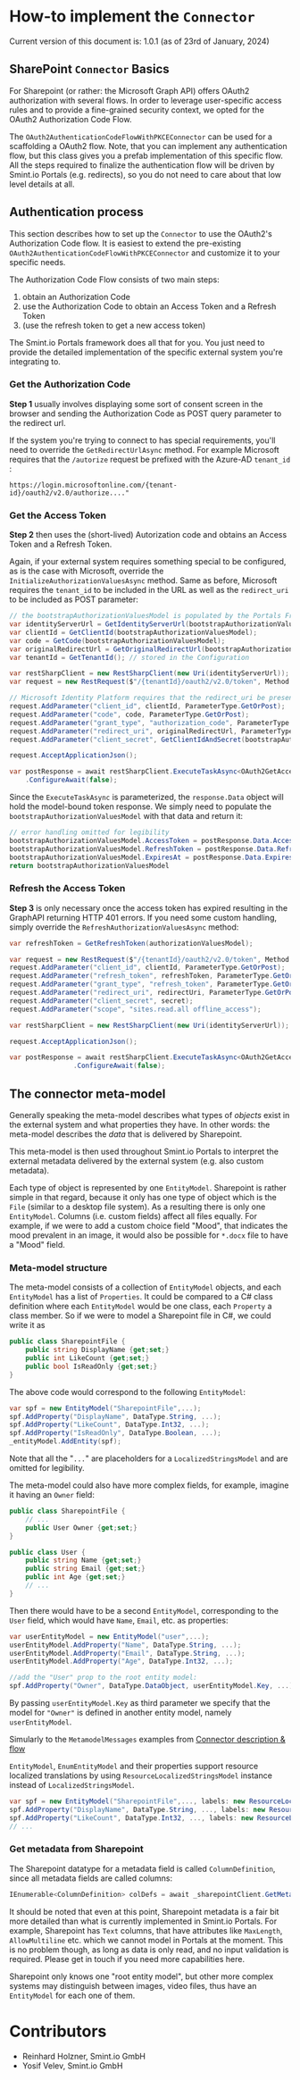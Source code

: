 How-to implement the `Connector`
================================

Current version of this document is: 1.0.1 (as of 23rd of January, 2024)

## SharePoint `Connector` Basics

For Sharepoint (or rather: the Microsoft Graph API) offers OAuth2 authorization with several flows. In order to 
leverage user-specific access rules and to provide a fine-grained security context, we opted for the OAuth2 Authorization 
Code Flow.

The `OAuth2AuthenticationCodeFlowWithPKCEConnector` can be used for a scaffolding a OAuth2 flow. Note, that you can implement
any authentication flow, but this class gives you a prefab implementation of this specific flow. All the steps required
to finalize the authentication flow will be driven by Smint.io Portals (e.g. redirects), so you do not need to care about
that low level details at all.

## Authentication process

This section describes how to set up the `Connector` to use the OAuth2's Authorization Code flow. It is easiest to
extend the pre-existing `OAuth2AuthenticationCodeFlowWithPKCEConnector` and customize it to your specific needs. 

The Authorization Code Flow consists of two main steps:

1. obtain an Authorization Code
2. use the Authorization Code to obtain an Access Token and a Refresh Token
3. (use the refresh token to get a new access token)

The Smint.io Portals framework does all that for you. You just need to provide the detailed implementation of the
specific external system you're integrating to.

### Get the Authorization Code

**Step 1** usually involves displaying some sort of consent screen in the browser and sending the Authorization Code as
POST query parameter to the redirect url.

If the system you're trying to connect to has special requirements, you'll need to override the `GetRedirectUrlAsync`
method. For example Microsoft requires that the `/autorize` request be prefixed with the Azure-AD `tenant_id` :

```http request
https://login.microsoftonline.com/{tenant-id}/oauth2/v2.0/authorize...."
```

### Get the Access Token
**Step 2** then uses the (short-lived) Autorization code and obtains an Access Token and a Refresh Token.

Again, if your external system requires something special to be configured, as is the case with Microsoft, override
the `InitializeAuthorizationValuesAsync` method. Same as before, Microsoft requires the `tenant_id` to be included in
the URL as well as the `redirect_uri` to be included as POST parameter:

```c#
// the bootstrapAuthorizationValuesModel is populated by the Portals Framework
var identityServerUrl = GetIdentityServerUrl(bootstrapAuthorizationValuesModel);
var clientId = GetClientId(bootstrapAuthorizationValuesModel);
var code = GetCode(bootstrapAuthorizationValuesModel);
var originalRedirectUrl = GetOriginalRedirectUrl(bootstrapAuthorizationValuesModel);
var tenantId = GetTenantId(); // stored in the Configuration

var restSharpClient = new RestSharpClient(new Uri(identityServerUrl)); //stored in the Configuration
var request = new RestRequest($"/{tenantId}/oauth2/v2.0/token", Method.POST);

// Microsoft Identity Platform requires that the redirect_uri be present
request.AddParameter("client_id", clientId, ParameterType.GetOrPost);
request.AddParameter("code", code, ParameterType.GetOrPost);
request.AddParameter("grant_type", "authorization_code", ParameterType.GetOrPost);
request.AddParameter("redirect_uri", originalRedirectUrl, ParameterType.GetOrPost);
request.AddParameter("client_secret", GetClientIdAndSecret(bootstrapAuthorizationValuesModel).ClientSecret);

request.AcceptApplicationJson();

var postResponse = await restSharpClient.ExecuteTaskAsync<OAuth2GetAccessTokenResponse>(request)
    .ConfigureAwait(false);
```

Since the `ExecuteTaskAsync` is parameterized, the `response.Data` object will hold the model-bound token response. We simply need to populate the `bootstrapAuthorizationValuesModel`
with that data and return it: 
```c#
// error handling omitted for legibility
bootstrapAuthorizationValuesModel.AccessToken = postResponse.Data.AccessToken;
bootstrapAuthorizationValuesModel.RefreshToken = postResponse.Data.RefreshToken;
bootstrapAuthorizationValuesModel.ExpiresAt = postResponse.Data.ExpiresAt;
return bootstrapAuthorizationValuesModel
```

### Refresh the Access Token
**Step 3** is only necessary once the access token has expired resulting in the GraphAPI returning HTTP 401 errors. If you need some custom handling, simply override the
`RefreshAuthorizationValuesAsync` method: 

```c#
var refreshToken = GetRefreshToken(authorizationValuesModel);

var request = new RestRequest($"/{tenantId}/oauth2/v2.0/token", Method.POST);
request.AddParameter("client_id", clientId, ParameterType.GetOrPost);
request.AddParameter("refresh_token", refreshToken, ParameterType.GetOrPost);
request.AddParameter("grant_type", "refresh_token", ParameterType.GetOrPost);
request.AddParameter("redirect_uri", redirectUri, ParameterType.GetOrPost);
request.AddParameter("client_secret", secret);
request.AddParameter("scope", "sites.read.all offline_access");

var restSharpClient = new RestSharpClient(new Uri(identityServerUrl));

request.AcceptApplicationJson();

var postResponse = await restSharpClient.ExecuteTaskAsync<OAuth2GetAccessTokenResponse>(request)
                .ConfigureAwait(false);
```

## The connector meta-model

Generally speaking the meta-model describes what types of *objects* exist in the external system and what properties they have. In other words: the meta-model describes the _data_ that is delivered by Sharepoint. 

This meta-model is then used throughout Smint.io Portals to interpret the external metadata delivered by the external system (e.g. also custom metadata).

Each type of object is represented by one `EntityModel`. Sharepoint is rather simple in that regard, because it only has one type of object which is the `File` (similar to a desktop file system). As a resulting
there is only one `EntityModel`. Columns (i.e. custom fields) affect all files equally. For example, if we were to add a custom choice field "Mood", that indicates the mood prevalent in an image, it would also be 
possible for `*.docx` file to have a "Mood" field. 

###  Meta-model structure

The meta-model consists of a collection of `EntityModel` objects, and each `EntityModel` has a list of `Properties`. It could be compared to a C# class definition where each `EntityModel` would be one 
class, each `Property` a class member. So if we were to model a Sharepoint file in C#, we could write it as

```c#
public class SharepointFile {
    public string DisplayName {get;set;}
    public int LikeCount {get;set;}  
    public bool IsReadOnly {get;set;}
}
```
The above code would correspond to the following `EntityModel`: 

```c#
var spf = new EntityModel("SharepointFile",...);
spf.AddProperty("DisplayName", DataType.String, ...);
spf.AddProperty("LikeCount", DataType.Int32, ...);
spf.AddProperty("IsReadOnly", DataType.Boolean, ...);
_entityModel.AddEntity(spf);
```
Note that all the "`...`" are placeholders for a `LocalizedStringsModel` and are omitted for legibility.

The meta-model could also have more complex fields, for example, imagine it having an `Owner` field: 
```c#
public class SharepointFile {
    // ...
    public User Owner {get;set;}
}

public class User {
    public string Name {get;set;}
    public string Email {get;set;}
    public int Age {get;set;}
    // ...
}
```

Then there would have to be a second `EntityModel`,  corresponding to the `User` field, which would have `Name`, `Email`, etc. as properties:

```c#
var userEntityModel = new EntityModel("user",...);
userEntityModel.AddProperty("Name", DataType.String, ...);
userEntityModel.AddProperty("Email", DataType.String, ...);
userEntityModel.AddProperty("Age", DataType.Int32, ...);

//add the "User" prop to the root entity model:
spf.AddProperty("Owner", DataType.DataObject, userEntityModel.Key, ...);
```
By passing `userEntityModel.Key` as third parameter we specify that the model for `"Owner"` is defined in another entity model, namely `userEntityModel`.  

Simularly to the `MetamodelMessages` examples from [Connector description & flow](#user-content-connector-description--flow)

`EntityModel`, `EnumEntityModel` and their properties support resource localized translations by using `ResourceLocalizedStringsModel` instance instead of `LocalizedStringsModel`.

```c#
var spf = new EntityModel("SharepointFile",..., labels: new ResourceLocalizedStringsModel(nameof(MetamodelMessages.c_sharepoint_root_entity)));
spf.AddProperty("DisplayName", DataType.String, ..., labels: new ResourceLocalizedStringsModel(nameof(MetamodelMessages.c_sharepoint_root_entity_display_name)));
spf.AddProperty("LikeCount", DataType.Int32, ..., labels: new ResourceLocalizedStringsModel(nameof(MetamodelMessages.c_sharepoint_root_entity_like_count)));
// ...
```

### Get metadata from Sharepoint

The Sharepoint datatype for a metadata field is called `ColumnDefinition`, since all metadata fields are called columns: 

```c#
IEnumerable<ColumnDefinition> colDefs = await _sharepointClient.GetMetadataAsync(_siteId)
```

It should be noted that even at this point, Sharepoint metadata is a fair bit more detailed than what is currently implemented in Smint.io Portals. For example, Sharepoint has `Text` columns, 
that have attributes like `MaxLength`, `AllowMultiline` etc. which we cannot model in Portals at the moment. This is no problem though, as long as data is only read, and no input
validation is required. Please get in touch if you need more capabilities here.

Sharepoint only knows one "root entity model", but other more complex systems may distinguish between images, video files, thus have an `EntityModel` for each one of them.

Contributors
============

- Reinhard Holzner, Smint.io GmbH
- Yosif Velev, Smint.io GmbH